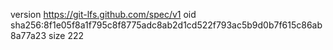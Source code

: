 version https://git-lfs.github.com/spec/v1
oid sha256:8f1e05f8a1f795c8f8775adc8ab2d1cd522f793ac5b9d0b7f615c86ab8a77a23
size 222
